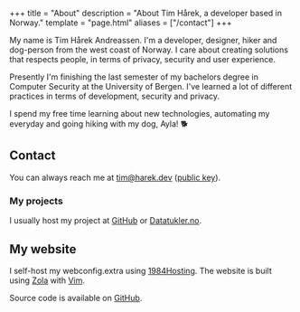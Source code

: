 +++
title = "About"
description = "About Tim Hårek, a developer based in Norway."
template = "page.html"
aliases = ["/contact"]
+++

My name is Tim Hårek Andreassen. I'm a developer, designer, hiker and dog-person from the west coast of Norway. I care about creating solutions that respects people, in terms of privacy, security and user experience.

Presently I'm finishing the last semester of my bachelors degree in Computer Security at the University of Bergen. I've learned a lot of different practices in terms of development, security and privacy.

I spend my free time learning about new technologies, automating my everyday and going hiking with my dog, Ayla! 🐕

## Contact

You can always reach me at [tim@harek.dev](mailto:tim@harek.dev) ([public key](/key)).

### My projects

I usually host my project at [GitHub][github] or [Datatukler.no][datatukler].

## My website

I self-host my webconfig.extra using [1984Hosting][1984]. The website is built using [Zola][zola] with [Vim][vim]. 

Source code is available on [GitHub][sourcecode].

[github]: https://github.com/timharek
[datatukler]: https://git.datatukler.no/timharek
[1984]: https://1984hosting.com
[zola]: https://getzola.org
[vim]: https://www.vim.org
[sourcecode]: https://github.com/timharek/timharek.no

